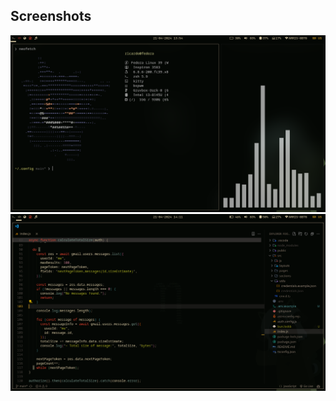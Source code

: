 ## Screenshots

![App Screenshot](/screenshots/main.png)
![App Screenshot](/screenshots/main-2.png)
